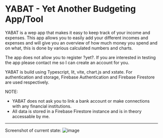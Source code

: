 # YABAT - Yet Another Budgeting App/Tool

YABAT is a wep app that makes it easy to keep track of your income and expenses. This app allows you to easily add your different incomes and expenses and will give you an overview of how much money you spend and on what, this is done by various calculated numbers and charts.

The app does not allow you to register ?yet?. If you are interested in testing the app please contact me so I can create an account for you.

YABAT is build using Typescript, lit, vite, chart.js and xstate. For authentication and storage, Firebase Authentication and Firebase Firestore are used respectively.

NOTE:
- YABAT does not ask you to link a bank account or make connections with any financial institutions.
- All data is stored in a Firebase Firestore instance and is in theory accessable by me.

---

Screenshot of current state:
![image](https://user-images.githubusercontent.com/38424924/188321197-754fdf13-deae-4210-8569-bb18cfacfebe.png)
